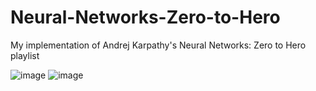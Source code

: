 # Neural-Networks-Zero-to-Hero

My implementation of Andrej Karpathy's Neural Networks: Zero to Hero playlist

![image](https://github.com/user-attachments/assets/0a2f7bda-6d82-407f-9b43-7539f8318f6d)
![image](https://github.com/Mihik197/Neural-Networks-Zero-to-Hero/assets/68446144/41f053ad-dcf5-4157-9fec-61ee22d286ff)
